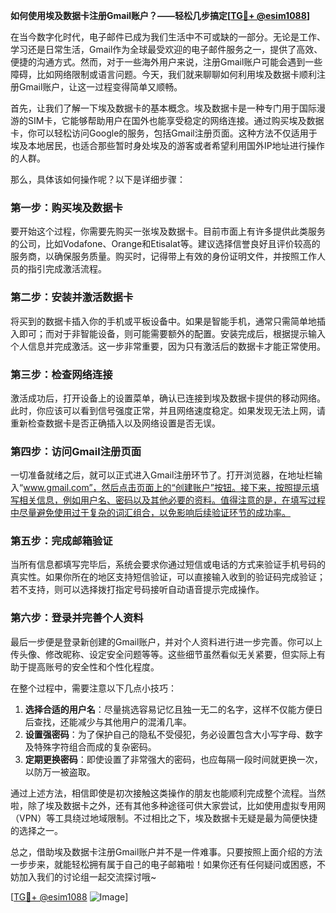 **如何使用埃及数据卡注册Gmail账户？——轻松几步搞定[[TG💪+ @esim1088](https://t.me/s/esim1088)]**

在当今数字化时代，电子邮件已成为我们生活中不可或缺的一部分。无论是工作、学习还是日常生活，Gmail作为全球最受欢迎的电子邮件服务之一，提供了高效、便捷的沟通方式。然而，对于一些海外用户来说，注册Gmail账户可能会遇到一些障碍，比如网络限制或语言问题。今天，我们就来聊聊如何利用埃及数据卡顺利注册Gmail账户，让这一过程变得简单又顺畅。

首先，让我们了解一下埃及数据卡的基本概念。埃及数据卡是一种专门用于国际漫游的SIM卡，它能够帮助用户在国外也能享受稳定的网络连接。通过购买埃及数据卡，你可以轻松访问Google的服务，包括Gmail注册页面。这种方法不仅适用于埃及本地居民，也适合那些暂时身处埃及的游客或者希望利用国外IP地址进行操作的人群。

那么，具体该如何操作呢？以下是详细步骤：

### 第一步：购买埃及数据卡

要开始这个过程，你需要先购买一张埃及数据卡。目前市面上有许多提供此类服务的公司，比如Vodafone、Orange和Etisalat等。建议选择信誉良好且评价较高的服务商，以确保服务质量。购买时，记得带上有效的身份证明文件，并按照工作人员的指引完成激活流程。

### 第二步：安装并激活数据卡

将买到的数据卡插入你的手机或平板设备中。如果是智能手机，通常只需简单地插入即可；而对于非智能设备，则可能需要额外的配置。安装完成后，根据提示输入个人信息并完成激活。这一步非常重要，因为只有激活后的数据卡才能正常使用。

### 第三步：检查网络连接

激活成功后，打开设备上的设置菜单，确认已连接到埃及数据卡提供的移动网络。此时，你应该可以看到信号强度正常，并且网络速度稳定。如果发现无法上网，请重新检查数据卡是否正确插入以及网络设置是否无误。

### 第四步：访问Gmail注册页面

一切准备就绪之后，就可以正式进入Gmail注册环节了。打开浏览器，在地址栏输入“www.gmail.com”，然后点击页面上的“创建账户”按钮。接下来，按照提示填写相关信息，例如用户名、密码以及其他必要的资料。值得注意的是，在填写过程中尽量避免使用过于复杂的词汇组合，以免影响后续验证环节的成功率。

### 第五步：完成邮箱验证

当所有信息都填写完毕后，系统会要求你通过短信或电话的方式来验证手机号码的真实性。如果你所在的地区支持短信验证，可以直接输入收到的验证码完成验证；若不支持，则可以选择拨打指定号码接听自动语音提示完成操作。

### 第六步：登录并完善个人资料

最后一步便是登录新创建的Gmail账户，并对个人资料进行进一步完善。你可以上传头像、修改昵称、设定安全问题等等。这些细节虽然看似无关紧要，但实际上有助于提高账号的安全性和个性化程度。

在整个过程中，需要注意以下几点小技巧：

1. **选择合适的用户名**：尽量挑选容易记忆且独一无二的名字，这样不仅能方便日后查找，还能减少与其他用户的混淆几率。
2. **设置强密码**：为了保护自己的隐私不受侵犯，务必设置包含大小写字母、数字及特殊字符组合而成的复杂密码。
3. **定期更换密码**：即使设置了非常强大的密码，也应每隔一段时间就更换一次，以防万一被盗取。

通过上述方法，相信即使是初次接触这类操作的朋友也能顺利完成整个流程。当然啦，除了埃及数据卡之外，还有其他多种途径可供大家尝试，比如使用虚拟专用网（VPN）等工具绕过地域限制。不过相比之下，埃及数据卡无疑是最为简便快捷的选择之一。

总之，借助埃及数据卡注册Gmail账户并不是一件难事。只要按照上面介绍的方法一步步来，就能轻松拥有属于自己的电子邮箱啦！如果你还有任何疑问或困惑，不妨加入我们的讨论组一起交流探讨哦~ 

[[TG💪+ @esim1088](https://t.me/s/esim1088) ![Image](https://i.postimg.cc/4NQfJmqS/Snipaste-2025-05-13-00-14-12.png)]